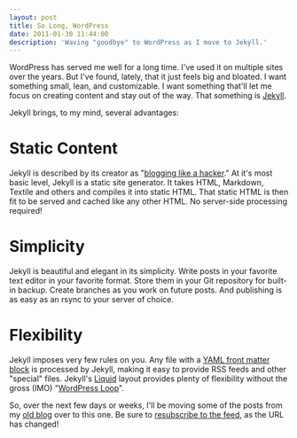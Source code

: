 ```yaml
---
layout: post
title: So Long, WordPress
date: 2011-01-30 11:44:00
description: 'Waving "goodbye" to WordPress as I move to Jekyll.'
---
```


WordPress has served me well for a long time. I've used it on multiple sites over the years. But I've found, lately, that it just feels big and bloated. I want something small, lean, and customizable. I want something that'll let me focus on creating content and stay out of the way. That something is [Jekyll](https://github.com/mojombo/jekyll).

Jekyll brings, to my mind, several advantages:

Static Content
==============

Jekyll is described by its creator as "[blogging like a hacker](http://tom.preston-werner.com/2008/11/17/blogging-like-a-hacker.html)." At it's most basic level, Jekyll is a static site generator. It takes HTML, Markdown, Textile and others and compiles it into static HTML. That static HTML is then fit to be served and cached like any other HTML. No server-side processing required!

Simplicity
==========

Jekyll is beautiful and elegant in its simplicity. Write posts in your favorite text editor in your favorite format. Store them in your Git repository for built-in backup. Create branches as you work on future posts. And publishing is as easy as an rsync to your server of choice.

Flexibility
===========

Jekyll imposes very few rules on you. Any file with a [YAML front matter block](https://github.com/mojombo/jekyll/wiki/yaml-front-matter) is processed by Jekyll, making it easy to provide RSS feeds and other "special" files. Jekyll's [Liquid](http://www.liquidmarkup.org/) layout provides plenty of flexibility without the gross (IMO) "[WordPress Loop](http://codex.wordpress.org/The_Loop)".

So, over the next few days or weeks, I'll be moving some of the posts from my [old blog](http://binarymuse.net/) over to this one. Be sure to [resubscribe to the feed](/atom.xml), as the URL has changed!
